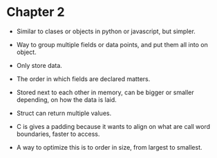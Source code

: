 # Chapter 2

- Similar to clases or objects in python or javascript, but simpler.

- Way to group multiple fields or data points, and put them all into on object.

- Only store data.

- The order in which fields are declared matters.

- Stored next to each other in memory, can be bigger or smaller depending, on how
  the data is laid.

- Struct can return multiple values.

- C is gives a padding because it wants to align on what are call word boundaries,
  faster to access.

- A way to optimize this is to order in size, from largest to smallest.